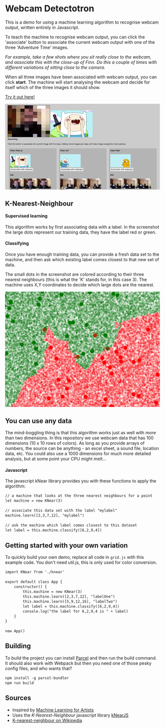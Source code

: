 # Webcam Detectotron

This is a demo for using a machine learning algorithm to recognise webcam output, written entirely in Javascript. 

To teach the machine to recognise webcam output, you can click the 'associate' button to associate the current webcam output with one of the three 'Adventure Time' images.

*For example, take a few shots where you sit really close to the webcam, and associate this with the close-up of Finn. Do this a couple of times with different variations of sitting close to the camera.*

When all three images have been associated with webcam output, you can click **start**. The machine will start analysing the webcam and decide for itself which of the three images it should show.

[Try it out here!](https://kokodoko.github.io/webcam-detectotron/)

![image](/src/images/webknear.png)


## K-Nearest-Neighbour

#### Supervised learning

This algorithm works by first associating data with a label. In the screenshot the large dots represent our training data, they have the label red or green.

#### Classifying

Once you have enough training data, you can provide a fresh data set to the machine, and then ask which existing label comes closest to that new set of data. 

The small dots in the screenshot are colored according to their three nearest neighbours (this is what the 'K' stands for, in this case 3). The machine uses X,Y coordinates to decide which large dots are the nearest.

![image](/src/images/knear.png)

## You can use any data

The mind-boggling thing is that this algorithm works just as well with more than two dimensions. In this repository we use webcam data that has 100 dimensions (10 x 10 rows of colors). As long as you provide arrays of numbers, the source can be anything - an excel sheet, a sound file, location data, etc. You could also use a 1000 dimensions for much more detailed analysis, but at some point your CPU might melt...

#### Javascript

The javascript kNear library provides you with these functions to apply the algorithm:

```
// a machine that looks at the three nearest neighbours for a point
let machine = new KNear(3)

// associate this data set with the label "mylabel"
machine.learn([2,3,7,12], "mylabel")

// ask the machine which label comes closest to this dataset
let label = this.machine.classify([6,2,9,4])   
```

## Getting started with your own variation

To quickly build your own demo, replace all code in `grid.js` with this example code. You don't need util.js, this is only used for color conversion.

```
import KNear from './knear'

export default class App {
    constructor() {
        this.machine = new KNear(3)
        this.machine.learn([2,3,7,12], "labelOne")
        this.machine.learn([5,9,12,16], "labelTwo")
        let label = this.machine.classify([6,2,9,4])
        console.log("the label for 6,2,9,4 is " + label)
    }
}

new App()
```

## Building

To build the project you can install [Parcel](https://parceljs.org) and then run the build command. It should also work with Webpack but then you need one of those pesky config files, and who wants that?

```
npm install -g parcel-bundler
npm run build
```

## Sources

- Inspired by [Machine Learning for Artists](https://github.com/ml4a) 
- Uses the *K-Nearest-Neighbour* javascript library [kNearJS](https://github.com/NathanEpstein/KNear)
- [K-nearest-neighbour on Wikipedia](https://en.wikipedia.org/wiki/K-nearest_neighbors_algorithm)
